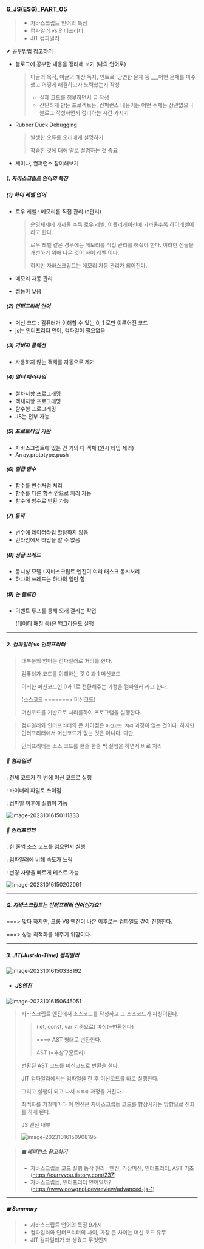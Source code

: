 ### 6_JS(ES6)_PART_05

> * 자바스크립트 언어의 특징
> * 컴파일러 vs 인터프리터 
> * JIT 컴파일러 



✔ 공부방법 참고하기 

* 블로그에 공부한 내용을 정리해 보기 (나의 언어로)

  > 이글의 목적, 이글의 예상 독자, 인트로, 당연한 문제 등
  > ___어떤 문제를 마주했고 어떻게 해결하고자 노력했는지 작성
  >
  > *  실제 코드를 첨부하면서 글 작성 
  > * 간단하게 만든 프로젝트든, 컨퍼런스 내용이든 어떤 주제든 상관없으니 블로그 작성하면서 정리하는 시간 가지기 

* Rubber Duck Debugging

  > 발생한 오류를 오리에게 설명하기 
  >
  > 학습한 것에 대해 말로 설명하는 것 중요 

* 세미나, 컨퍼런스 참여해보기 





##### 1. 자바스크립트 언어의 특징

##### (1) 하이 레벨 언어 

* 로우 레벨 : 메모리를 직접 관리 (c관리)

  > 운영체제에 가까울 수록 로우 레벨, 어플리케이션에 가까울수록 하이레벨이라고 한다. 
  >
  > 로우 레벨 같은 경우에는 메모리를 직접 관리를 해줘야 한다. 이러한 점들을 개선하기 위해 나온 것이 하이 레벨 이다. 
  >
  > 하지만 자바스크립트는 메모리 자동 관리가 되어진다. 

* 메모리 자동 관리 

* 성능이 낮음



##### (2) 인터프리터 언어 

* 머신 코드 : 컴퓨터가 이해할 수 있는 0, 1 로만 이루어진 코드 
* js는 인터프리터 언어, 컴파일이 필요없음 



##### (3) 가비지 콜렉션

* 사용하지 않는 객체를 자동으로 제거 



##### (4) 멀티 패러다임 

* 절차지향 프로그래밍 
* 객체지향 프로그래밍
* 함수형 프로그래밍
* JS는 전부 가능 



##### (5) 프로토타입 기반 

* 자바스크립트에 있는 건 거의 다 객체 (원시 타입 제외)
* Array.prototype.push 



##### (6) 일급 함수 

* 함수를 변수처럼 처리 
* 함수를 다른 함수 안으로 처리 가능
* 함수에 함수로 반환 가능 



##### (7) 동적 

* 변수에 데이터타입 할당하지 않음 
* 런타임에서 타입을 알 수 없음 



##### (8) 싱글 쓰레드 

* 동시성 모델 : 자바스크립트 엔진이 여러 태스크 동시처리 
* 하나의 쓰레드는 하나의 일만 함 



##### (9) 논 블로킹 

* 이벤트 루프를 통해 오래 걸리는 작업 

  (데이터 패칭 등)은 백그라운드 실행 



---



##### 2. 컴파일러 vs 인터프리터 

> 대부분의 언어는 컴파일러로 처리를 한다. 
>
> 컴퓨터가 코드를 이해하는 것 0 과 1 머신코드
>
> 이러한 머신코드인 0과 1로 전환해주는 과정을 컴파일러 라고 한다.
>
> (소스코드 =======> 머신코드)
>
> 머신코드를 기반으로 처리를하여 프로그램을 실행한다. 

> 컴파일러와 인터프리터의 큰 차이점은 `머신코드 처리` 과정이 없는 것이다. 하지만 인터프리터에서 머신코드가 없는 것은 아니다. 다만, 
>
> 인터프리터는 소스 코드를 한줄 한줄 씩 실행을 하면서 바로 처리

##### 🔻 컴파일러 

: 전체 코드가 한 번에 머신 코드로 실행

: 바이너리 파일로 쓰여짐

: 컴파일 이후에 실행이 가능 

![image-20231016150111333](C:\Users\bestsu\AppData\Roaming\Typora\typora-user-images\image-20231016150111333.png)

##### 🔻 인터프리터 

: 한 줄씩 소스 코드를 읽으면서 실행

: 컴파일러에 비해 속도가 느림 

: 변경 사항을 빠르게 테스트 가능 

![image-20231016150202061](C:\Users\bestsu\AppData\Roaming\Typora\typora-user-images\image-20231016150202061.png)

---

##### Q. 자바스크립트는 인터프리터 언어인가요? 

===> 맞다 하지만, 크롬 V8 엔진이 나온 이후로는 컴파일도 같이 진행한다. 

===> 성능 최적화를 해주기 위함이다. 

---



##### 3. JIT(Just-In-Time) 컴파일러 

![image-20231016150338192](C:\Users\bestsu\AppData\Roaming\Typora\typora-user-images\image-20231016150338192.png)

* ##### JS엔진

![image-20231016150645051](C:\Users\bestsu\AppData\Roaming\Typora\typora-user-images\image-20231016150645051.png)

> 자바스크립트 엔진에서 소스코드를 작성하고 그 소스코드가 파싱이된다.
>
> > (let, const, var 기준으로) 파싱(=변환한다)  
> >
> > ====> AST 형태로 변환한다.
> >
> > AST (=추상구문트리)
>
> 변환된 AST 코드를 머신코드로 변환을 한다. 
>
> JIT 컴파일러에서는 컴파일을 한 후 머신코드를 바로 실행한다. 
>
> 그리고 실행이 되고 나서 `최적화` 과정을 거친다. 
>
> 최적화를 거칠때마다 이 엔진은 자바스크립트 코드를 향상시키는 방향으로 진화를 하게 된다. 
>
> JS 엔진 내부 
>
> ![image-20231016150908195](C:\Users\bestsu\AppData\Roaming\Typora\typora-user-images\image-20231016150908195.png)



> ##### ◼ 레퍼런스 참고하기 
>
> - 자바스크립트 코드 실행 동작 원리 : 엔진, 가상머신, 인터프리터, AST 기초 (https://curryyou.tistory.com/237)
> - 자바스크립트, 인터프리터 언어일까? (https://www.oowgnoj.dev/review/advanced-js-1)



---



##### ◼ Summary

> * 자바스크립트 언어의 특징 9가지 
> * 컴파일러와 인터프리터의 차이, 가장 큰 차이는 머신 코드 유무
> * JIT 컴파일러가 왜 생겼고 무엇인지
